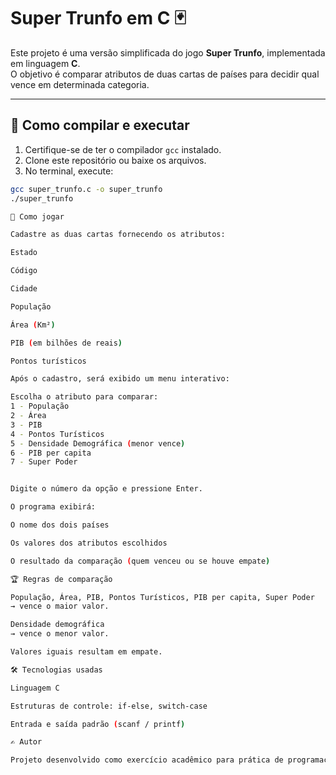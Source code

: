 # Super Trunfo em C 🃏

Este projeto é uma versão simplificada do jogo **Super Trunfo**, implementada em linguagem **C**.  
O objetivo é comparar atributos de duas cartas de países para decidir qual vence em determinada categoria.

---

## 🚀 Como compilar e executar

1. Certifique-se de ter o compilador `gcc` instalado.
2. Clone este repositório ou baixe os arquivos.
3. No terminal, execute:

```bash
gcc super_trunfo.c -o super_trunfo
./super_trunfo

📖 Como jogar

Cadastre as duas cartas fornecendo os atributos:

Estado

Código

Cidade

População

Área (Km²)

PIB (em bilhões de reais)

Pontos turísticos

Após o cadastro, será exibido um menu interativo:

Escolha o atributo para comparar:
1 - População
2 - Área
3 - PIB
4 - Pontos Turísticos
5 - Densidade Demográfica (menor vence)
6 - PIB per capita
7 - Super Poder


Digite o número da opção e pressione Enter.

O programa exibirá:

O nome dos dois países

Os valores dos atributos escolhidos

O resultado da comparação (quem venceu ou se houve empate)

🏆 Regras de comparação

População, Área, PIB, Pontos Turísticos, PIB per capita, Super Poder
→ vence o maior valor.

Densidade demográfica
→ vence o menor valor.

Valores iguais resultam em empate.

🛠️ Tecnologias usadas

Linguagem C

Estruturas de controle: if-else, switch-case

Entrada e saída padrão (scanf / printf)

✍️ Autor

Projeto desenvolvido como exercício acadêmico para prática de programação em C.
